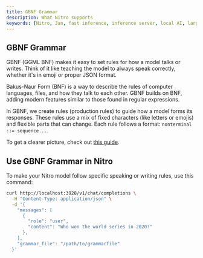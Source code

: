 ```yaml
---
title: GBNF Grammar
description: What Nitro supports
keywords: [Nitro, Jan, fast inference, inference server, local AI, large language model, OpenAI compatible, open source, llama]
---
```


## GBNF Grammar

GBNF (GGML BNF) makes it easy to set rules for how a model talks or writes. Think of it like teaching the model to always speak correctly, whether it's in emoji or proper JSON format.

Bakus-Naur Form (BNF) is a way to describe the rules of computer languages, files, and how they talk to each other. GBNF builds on BNF, adding modern features similar to those found in regular expressions.

In GBNF, we create rules (production rules) to guide how a model forms its responses. These rules use a mix of fixed characters (like letters or emojis) and flexible parts that can change. Each rule follows a format: `nonterminal ::= sequence...`.

To get a clearer picture, check out [this guide](https://github.com/ggerganov/llama.cpp/blob/master/grammars/README.md).

## Use GBNF Grammar in Nitro

To make your Nitro model follow specific speaking or writing rules, use this command:

```bash title="Nitro Inference With Grammar" {10}
curl http://localhost:3928/v1/chat/completions \
  -H "Content-Type: application/json" \
  -d '{
    "messages": [
      {
        "role": "user",
        "content": "Who won the world series in 2020?"
      },
    ],
    "grammar_file": "/path/to/grammarfile"
  }'
```
